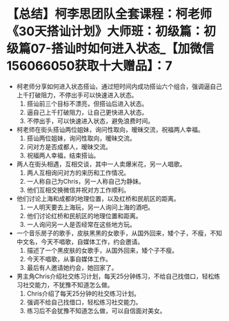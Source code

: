 # 【总结】柯李思团队全套课程：柯老师《30天搭讪计划》大师班：初级篇：初级篇07-搭讪时如何进入状态_【加微信156066050获取十大赠品】：7

-   柯老师分享如何进入状态搭讪，通过短时间内成功搭讪六个组合，强调逼自己上千打破阻力，不停出手可以快速进入状态。
    1.  搭讪前三个目标不漂亮，但搭讪后进入状态。
    2.  逼自己上千打破阻力，让自己更快进入状态。
    3.  不停出手，可以快速进入状态，避免浪费时间。
-   柯老师在街头搭讪两位姐妹，询问性取向，暧昧交流，祝福两人幸福。
    1.  搭讪两位姐妹，询问性取向，暧昧交流。
    2.  问对方是否成都人，暧昧交流。
    3.  祝福两人幸福，结束搭讪。
-   两人在街头相遇，互相交谈，其中一人卖爆米花，另一人唱歌。
    1.  两人互相询问对方的来历和工作情况。
    2.  一人称自己为Chris，另一人称自己为静妹。
    3.  他们互相交换微信并祝对方工作顺利。
-   他们讨论上海和成都的地理位置，以及红桥和民航区的距离。
    1.  一人明天要去上海玩，另一人询问上海的酒吧。
    2.  他们讨论红桥和民航区的地理位置和距离。
    3.  一人询问另一人是否经常在这些地方玩。
-   一个音乐房子的歌手，皮肤黑黑的女歌手，从国外回来，矮个子，不瘦，不知中文名，今天不唱歌，自媒体工作，约会邀请。
    1.  描述了一个黑皮肤的女歌手，从国外回来，矮个子不瘦。
    2.  今天不唱歌，从事自媒体工作。
    3.  最后有人邀请她约会，她回家了。
-   男主角Chris介绍社交练习计划，每天25分钟练习，不给自己找借口，轻松练习社交能力，不犹豫不知道怎么做。
    1.  Chris介绍了每天25分钟的社交练习计划。
    2.  强调不给自己找借口，轻松练习社交能力。
    3.  练习后不会犹豫不知道怎么做，可以自信面对美女。